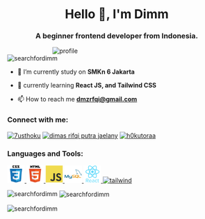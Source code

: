 <h1 align="center">Hello 👋, I'm Dimm</h1>
<h3 align="center">A beginner frontend developer from Indonesia.</h3>
<img align="right" alt="profile" width="400" src="https://www.google.com/url?sa=i&url=https%3A%2F%2Fpngtree.com%2Fso%2Ftabby-cat&psig=AOvVaw3KY2BUIvu7zPFo_bqpZpJR&ust=1716075649694000&source=images&cd=vfe&opi=89978449&ved=0CBIQjRxqFwoTCIiZlY_ulYYDFQAAAAAdAAAAABAE">

<p align="left"> <img src="https://komarev.com/ghpvc/?username=searchfordimm&label=Profile%20views&color=0e75b6&style=flat" alt="searchfordimm" /> </p>

- 🏫 I’m currently study on **SMKn 6 Jakarta**

- 🌱 currently learning **React JS, and Tailwind CSS**

- 📫 How to reach me **dmzrfqi@gmail.com**

<h3 align="left">Connect with me:</h3>
<p align="left">
<a href="https://twitter.com/7usthoku" target="blank"><img align="center" src="https://raw.githubusercontent.com/rahuldkjain/github-profile-readme-generator/master/src/images/icons/Social/twitter.svg" alt="7usthoku" height="30" width="40" /></a>
<a href="https://linkedin.com/in/dimas rifqi putra jaelany" target="blank"><img align="center" src="https://raw.githubusercontent.com/rahuldkjain/github-profile-readme-generator/master/src/images/icons/Social/linked-in-alt.svg" alt="dimas rifqi putra jaelany" height="30" width="40" /></a>
<a href="https://instagram.com/h0kutoraa" target="blank"><img align="center" src="https://raw.githubusercontent.com/rahuldkjain/github-profile-readme-generator/master/src/images/icons/Social/instagram.svg" alt="h0kutoraa" height="30" width="40" /></a>
</p>

<h3 align="left">Languages and Tools:</h3>
<p align="left"> <a href="https://www.w3schools.com/css/" target="_blank" rel="noreferrer"> <img src="https://raw.githubusercontent.com/devicons/devicon/master/icons/css3/css3-original-wordmark.svg" alt="css3" width="40" height="40"/> </a> <a href="https://www.w3.org/html/" target="_blank" rel="noreferrer"> <img src="https://raw.githubusercontent.com/devicons/devicon/master/icons/html5/html5-original-wordmark.svg" alt="html5" width="40" height="40"/> </a> <a href="https://developer.mozilla.org/en-US/docs/Web/JavaScript" target="_blank" rel="noreferrer"> <img src="https://raw.githubusercontent.com/devicons/devicon/master/icons/javascript/javascript-original.svg" alt="javascript" width="40" height="40"/> </a> <a href="https://www.mysql.com/" target="_blank" rel="noreferrer"> <img src="https://raw.githubusercontent.com/devicons/devicon/master/icons/mysql/mysql-original-wordmark.svg" alt="mysql" width="40" height="40"/> </a> <a href="https://reactjs.org/" target="_blank" rel="noreferrer"> <img src="https://raw.githubusercontent.com/devicons/devicon/master/icons/react/react-original-wordmark.svg" alt="react" width="40" height="40"/> </a> <a href="https://tailwindcss.com/" target="_blank" rel="noreferrer"> <img src="https://www.vectorlogo.zone/logos/tailwindcss/tailwindcss-icon.svg" alt="tailwind" width="40" height="40"/> </a> </p>

<p><img align="left" src="https://github-readme-stats.vercel.app/api/top-langs?username=searchfordimm&show_icons=true&locale=en&layout=compact" alt="searchfordimm" /></p>

<p>&nbsp;<img align="center" src="https://github-readme-stats.vercel.app/api?username=searchfordimm&show_icons=true&locale=en" alt="searchfordimm" /></p>

<p><img align="center" src="https://github-readme-streak-stats.herokuapp.com/?user=searchfordimm&" alt="searchfordimm" /></p>

